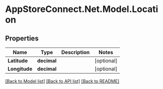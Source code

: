 # AppStoreConnect.Net.Model.Location

## Properties

Name | Type | Description | Notes
------------ | ------------- | ------------- | -------------
**Latitude** | **decimal** |  | [optional] 
**Longitude** | **decimal** |  | [optional] 

[[Back to Model list]](../README.md#documentation-for-models) [[Back to API list]](../README.md#documentation-for-api-endpoints) [[Back to README]](../README.md)


